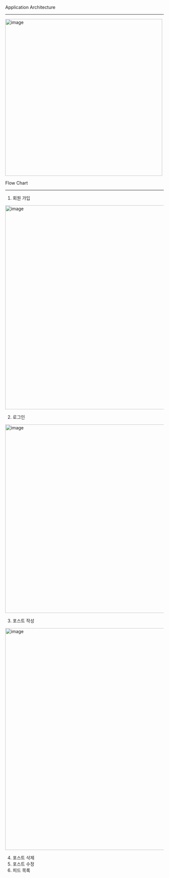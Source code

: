 Application Architecture
<hr>
<img width="499" alt="image" src="https://github.com/Choi-InHo/snsProject/assets/146165158/8f886715-98d4-4de1-aea4-2c8264ccfb6c">


Flow Chart
<hr>

1. 회원 가입
<img width="649" alt="image" src="https://github.com/Choi-InHo/snsProject/assets/146165158/fbcf93ed-53a7-4b91-ae4a-6ff5bb742c08">

2. 로그인
<img width="600" alt="image" src="https://github.com/Choi-InHo/snsProject/assets/146165158/1eb0283a-1f6e-44ba-a186-f1e6bbfacdcf">

3. 포스트 작성
<img width="706" alt="image" src="https://github.com/Choi-InHo/snsProject/assets/146165158/6848e3ee-9283-4699-b356-bb36d9500b0b">

4. 포스트 삭제
6. 포스트 수정
7. 피드 목록
